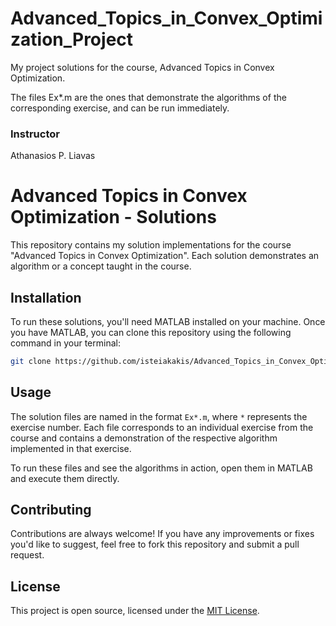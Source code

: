 # Advanced_Topics_in_Convex_Optimization_Project

My project solutions for the course, Advanced Topics in Convex Optimization.

The files Ex*.m are the ones that demonstrate the algorithms of the corresponding exercise, and can be run immediately.

### Instructor
Athanasios P. Liavas


# Advanced Topics in Convex Optimization - Solutions

This repository contains my solution implementations for the course "Advanced Topics in Convex Optimization". Each solution demonstrates an algorithm or a concept taught in the course.

## Installation

To run these solutions, you'll need MATLAB installed on your machine. Once you have MATLAB, you can clone this repository using the following command in your terminal:

```bash
git clone https://github.com/isteiakakis/Advanced_Topics_in_Convex_Optimization_Project.git
```


## Usage

The solution files are named in the format `Ex*.m`, where `*` represents the exercise number. Each file corresponds to an individual exercise from the course and contains a demonstration of the respective algorithm implemented in that exercise.

To run these files and see the algorithms in action, open them in MATLAB and execute them directly.

## Contributing

Contributions are always welcome! If you have any improvements or fixes you'd like to suggest, feel free to fork this repository and submit a pull request.

## License

This project is open source, licensed under the [MIT License](LICENSE).
